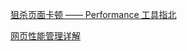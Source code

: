[狙杀页面卡顿 —— Performance 工具指北](https://zhuanlan.zhihu.com/p/41017888)

[网页性能管理详解](http://www.ruanyifeng.com/blog/2015/09/web-page-performance-in-depth.html)
